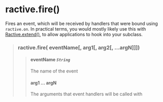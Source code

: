 # ractive.fire()

Fires an event, which will be received by handlers that were bound using `ractive.on`. In practical terms, you would mostly likely use this with [Ractive.extend()](Ractive.extend().md), to allow applications to hook into your subclass.


> ### ractive.fire( eventName[, arg1[, arg2[, ...argN]]])
> > #### **eventName** *`String`*
> > The name of the event
> > #### arg1 ... argN
> > The arguments that event handlers will be called with
